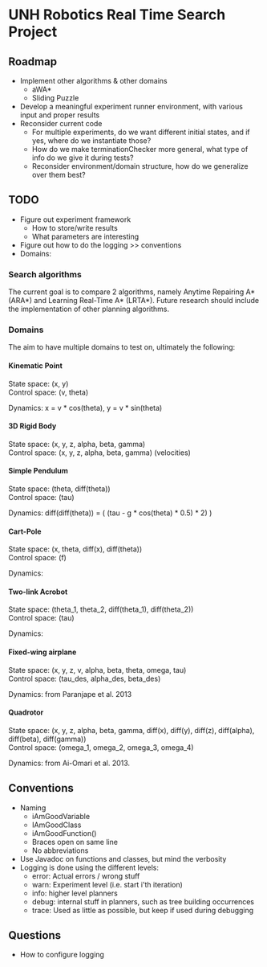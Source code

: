 # UNH Robotics Real Time Search Project

## Roadmap

* Implement other algorithms & other domains
    - aWA*
    - Sliding Puzzle
* Develop a meaningful experiment runner environment, with various input and proper results
* Reconsider current code
    - For multiple experiments, do we want different initial states, and if yes, where do we instantiate those?
    - How do we make terminationChecker more general, what type of info do we give it during tests?
    - Reconsider environment/domain structure, how do we generalize over them best?

## TODO

* Figure out experiment framework
    * How to store/write results
    * What parameters are interesting
* Figure out how to do the logging >> conventions
* Domains: 

### Search algorithms

The current goal is to compare 2 algorithms, namely Anytime Repairing A* (ARA*) and Learning Real-Time A* (LRTA*). Future research should include the implementation of other planning algorithms.

### Domains

The aim to have multiple domains to test on, ultimately the following:

#### Kinematic Point

State space: (x, y)  
Control space: (v, theta)  

Dynamics: x = v * cos(theta), y = v * sin(theta)  

#### 3D Rigid Body

State space: (x, y, z, alpha, beta, gamma)  
Control space: (x, y, z, alpha, beta, gamma) (velocities)  

#### Simple Pendulum

State space: (theta, diff(theta))  
Control space: (tau)  

Dynamics: diff(diff(theta)) = ( (tau - g * cos(theta) * 0.5) * 2) )  


#### Cart-Pole

State space: (x, theta, diff(x), diff(theta))  
Control space: (f)    
  
Dynamics: 

#### Two-link Acrobot

State space: (theta_1, theta_2, diff(theta_1), diff(theta_2))  
Control space: (tau)  

Dynamics: 


#### Fixed-wing airplane

State space: (x, y, z, v, alpha, beta, theta, omega, tau)  
Control space: (tau_des, alpha_des, beta_des)  

Dynamics: from Paranjape et al. 2013

#### Quadrotor

State space: (x, y, z, alpha, beta, gamma, diff(x), diff(y), diff(z), diff(alpha), diff(beta), diff(gamma))  
Control space: (omega_1, omega_2, omega_3, omega_4)  

Dynamics: from Ai-Omari et al. 2013.


## Conventions

* Naming
    - iAmGoodVariable
    - IAmGoodClass
    - iAmGoodFunction()
    - Braces open on same line
    - No abbreviations
* Use Javadoc on functions and classes, but mind the verbosity
* Logging is done using the different levels:
    - error: Actual errors / wrong stuff
    - warn: Experiment level (i.e. start i'th iteration)
    - info: higher level planners 
    - debug: internal stuff in planners, such as tree building occurrences
    - trace: Used as little as possible, but keep if used during debugging

## Questions
 
* How to configure logging



